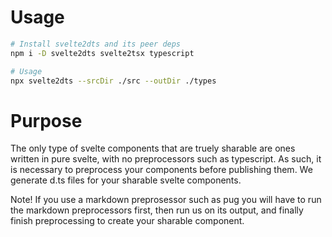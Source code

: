 # Usage
```sh
# Install svelte2dts and its peer deps
npm i -D svelte2dts svelte2tsx typescript

# Usage
npx svelte2dts --srcDir ./src --outDir ./types
```

# Purpose
The only type of svelte components that are truely sharable are
ones written in pure svelte, with no preprocessors such as typescript.
As such, it is necessary to preprocess your components before publishing them. We generate d.ts files for your sharable svelte components.

Note! If you use a markdown preprosessor such as pug you will
have to run the markdown preprocessors first, then run us on its output, and finally finish preprocessing to create your sharable component. 
